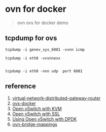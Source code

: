 # ovn for docker 
> ovn ovs for docker demo 
> 

## tcpdump for ovs 
```shell
tcpdump -i genev_sys_6081 -vvnn icmp

tcpdump -i eth0 -vvvnnexx


tcpdump -i eth0 -nnn udp  port 6081

```

## reference 
1. [virtual-network-distributed-gateway-router](https://developers.redhat.com/blog/2018/11/08/how-to-create-an-open-virtual-network-distributed-gateway-router#setup_details)
1. [ovs-docker](https://github.com/jingjingxyk/ovs/blob/dev/utilities/ovs-docker)
1. [Open vSwitch with KVM](https://docs.openvswitch.org/en/latest/howto/kvm/)
1. [Open vSwitch with SSL](https://docs.openvswitch.org/en/latest/howto/ssl/)
1. [Using Open vSwitch with DPDK](https://docs.openvswitch.org/en/latest/howto/dpdk/)
1. [ovn-bridge-mappings](https://www.openvswitch.org/support/dist-docs-2.5/ovn-controller.8.txt)